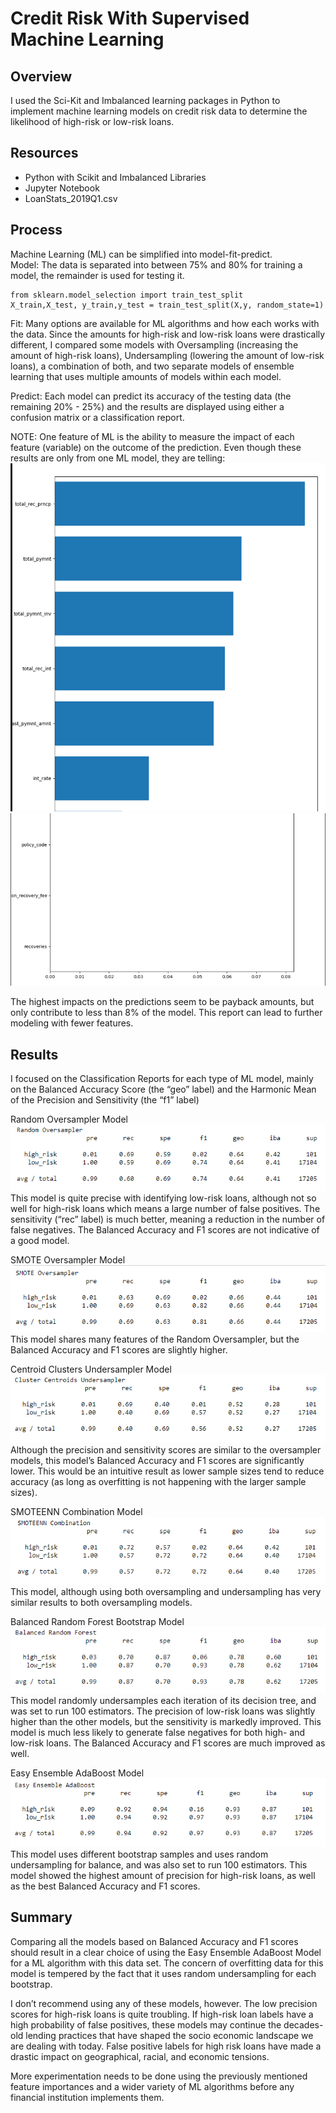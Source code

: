 # Credit Risk With Supervised Machine Learning

## Overview
I used the Sci-Kit and Imbalanced learning packages in Python to implement machine learning models on credit risk data to determine the likelihood of high-risk or low-risk loans.

## Resources
- Python with Scikit and Imbalanced Libraries
- Jupyter Notebook
- LoanStats_2019Q1.csv

## Process
Machine Learning (ML) can be simplified into model-fit-predict.  
Model: The data is separated into between 75% and 80% for training a model, the remainder is used for testing it.  
```
from sklearn.model_selection import train_test_split
X_train,X_test, y_train,y_test = train_test_split(X,y, random_state=1)
```
Fit: Many options are available for ML algorithms and how each works with the data.  Since the amounts for high-risk and low-risk loans were drastically different, I compared some models with Oversampling (increasing the amount of high-risk loans), Undersampling (lowering the amount of low-risk loans), a combination of both, and two separate models of ensemble learning that uses multiple amounts of models within each model.

Predict: Each model can predict its accuracy of the testing data (the remaining 20% - 25%) and the results are displayed using either a confusion matrix or a classification report.

NOTE: One feature of ML is the ability to measure the impact of each feature (variable) on the outcome of the prediction. Even though these results are only from one ML model, they are telling:
![image](https://github.com/jakatz87/Credit_Risk_Analysis/blob/main/Resources/Features.png)
![image](https://github.com/jakatz87/Credit_Risk_Analysis/blob/main/Resources/Features2.png)

The highest impacts on the predictions seem to be payback amounts, but only contribute to less than 8% of the model.  This report can lead to further modeling with fewer features.

## Results
I focused on the Classification Reports for each type of ML model, mainly on the Balanced Accuracy Score (the “geo” label) and the Harmonic Mean of the Precision and Sensitivity (the “f1” label)

Random Oversampler Model
![image](https://github.com/jakatz87/Credit_Risk_Analysis/blob/main/Resources/Random_Over1.png)
This model is quite precise with identifying low-risk loans, although not so well for high-risk loans which means a large number of false positives.  The sensitivity (“rec” label) is much better, meaning a reduction in the number of false negatives.  The Balanced Accuracy and F1 scores are not indicative of a good model.

SMOTE Oversampler Model
![image](https://github.com/jakatz87/Credit_Risk_Analysis/blob/main/Resources/SMOTE1.png)
This model shares many features of the Random Oversampler, but the Balanced Accuracy and F1 scores are slightly higher.

Centroid Clusters Undersampler Model
![image](https://github.com/jakatz87/Credit_Risk_Analysis/blob/main/Resources/Cluster_Centroids1.png)
Although the precision and sensitivity scores are similar to the oversampler models, this model’s Balanced Accuracy and F1 scores are significantly lower.  This would be an intuitive result as lower sample sizes tend to reduce accuracy (as long as overfitting is not happening with the larger sample sizes).

SMOTEENN Combination Model
![image](https://github.com/jakatz87/Credit_Risk_Analysis/blob/main/Resources/SMOTEENN1.png)
This model, although using both oversampling and undersampling has very similar results to both oversampling models.

Balanced Random Forest Bootstrap Model
![image](https://github.com/jakatz87/Credit_Risk_Analysis/blob/main/Resources/Balanced_Random_Forest1.png)
This model randomly undersamples each iteration of its decision tree, and was set to run 100 estimators.  The precision of low-risk loans was slightly higher than the other models, but the sensitivity is markedly improved.  This model is much less likely to generate false negatives for both high- and low-risk loans.  The Balanced Accuracy and F1 scores are much improved as well.

Easy Ensemble AdaBoost Model
![image](https://github.com/jakatz87/Credit_Risk_Analysis/blob/main/Resources/Easy_Ensemble_AdaBoost.png)
This model uses different bootstrap samples and uses random undersampling for balance, and was also set to run 100 estimators.  This model showed the highest amount of precision for high-risk loans, as well as the best Balanced Accuracy and F1 scores.

## Summary
Comparing all the models based on Balanced Accuracy and F1 scores should result in a clear choice of using the Easy Ensemble AdaBoost Model for a ML algorithm with this data set. The concern of overfitting data for this model is tempered by the fact that it uses random undersampling for each bootstrap.

I don’t recommend using any of these models, however.  The low precision scores for high-risk loans is quite troubling.  If high-risk loan labels have a high probability of false positives, these models may continue the decades-old lending practices that have shaped the socio economic landscape we are dealing with today.  False positive labels for high risk loans have made a drastic impact on geographical, racial, and economic tensions.  

More experimentation needs to be done using the previously mentioned feature importances and a wider variety of ML algorithms before any financial institution implements them.  


